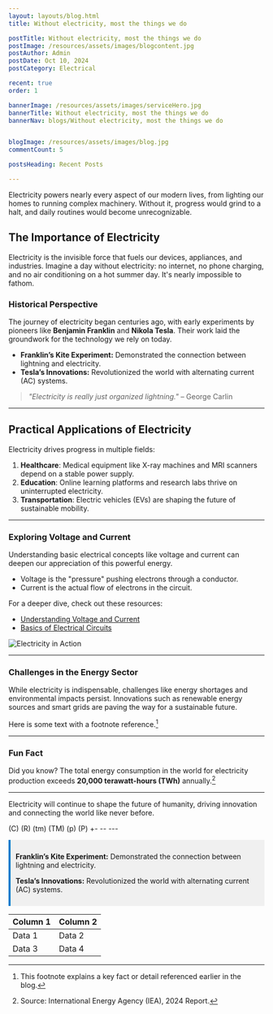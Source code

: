 ```yaml
---
layout: layouts/blog.html
title: Without electricity, most the things we do

postTitle: Without electricity, most the things we do
postImage: /resources/assets/images/blogcontent.jpg
postAuthor: Admin
postDate: Oct 10, 2024
postCategory: Electrical

recent: true
order: 1

bannerImage: /resources/assets/images/serviceHero.jpg
bannerTitle: Without electricity, most the things we do
bannerNav: blogs/Without electricity, most the things we do


blogImage: /resources/assets/images/blog.jpg
commentCount: 5

postsHeading: Recent Posts

---
```



Electricity powers nearly every aspect of our modern lives, from lighting our homes to running complex machinery. Without it, progress would grind to a halt, and daily routines would become unrecognizable.

## The Importance of Electricity
Electricity is the invisible force that fuels our devices, appliances, and industries. Imagine a day without electricity: no internet, no phone charging, and no air conditioning on a hot summer day. It's nearly impossible to fathom.

### Historical Perspective
The journey of electricity began centuries ago, with early experiments by pioneers like **Benjamin Franklin** and **Nikola Tesla**. Their work laid the groundwork for the technology we rely on today.

- **Franklin’s Kite Experiment:** Demonstrated the connection between lightning and electricity.
- **Tesla’s Innovations:** Revolutionized the world with alternating current (AC) systems.

> _"Electricity is really just organized lightning."_ – George Carlin

---

## Practical Applications of Electricity
Electricity drives progress in multiple fields:
1. **Healthcare**: Medical equipment like X-ray machines and MRI scanners depend on a stable power supply.
2. **Education**: Online learning platforms and research labs thrive on uninterrupted electricity.
3. **Transportation**: Electric vehicles (EVs) are shaping the future of sustainable mobility.

---

### Exploring Voltage and Current
Understanding basic electrical concepts like voltage and current can deepen our appreciation of this powerful energy.

- Voltage is the "pressure" pushing electrons through a conductor.
- Current is the actual flow of electrons in the circuit.

For a deeper dive, check out these resources:
- [Understanding Voltage and Current](https://example.com/voltage-and-current)
- [Basics of Electrical Circuits](https://example.com/electrical-circuits)

![Electricity in Action](/resources/assets/images/blog.jpg)

---

### Challenges in the Energy Sector
While electricity is indispensable, challenges like energy shortages and environmental impacts persist. Innovations such as renewable energy sources and smart grids are paving the way for a sustainable future.

Here is some text with a footnote reference.[^1]

---

### Fun Fact
Did you know? The total energy consumption in the world for electricity production exceeds **20,000 terawatt-hours (TWh)** annually.[^2]

[^1]: This footnote explains a key fact or detail referenced earlier in the blog.
[^2]: Source: International Energy Agency (IEA), 2024 Report.

---

Electricity will continue to shape the future of humanity, driving innovation and connecting the world like never before.

(C) (R) (tm) (TM) (p) (P) +- -- ---


<div style="background-color: #f0f0f0; padding: 10px; border-left: 4px solid #007ACC;">
  <p><strong>Franklin’s Kite Experiment:</strong> Demonstrated the connection between lightning and electricity.</p>
  <p><strong>Tesla’s Innovations:</strong> Revolutionized the world with alternating current (AC) systems.</p>
</div>

| Column 1 | Column 2 |
|----------|----------|
| Data 1   | Data 2   |
| Data 3   | Data 4   |

